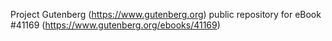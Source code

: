 Project Gutenberg (https://www.gutenberg.org) public repository for eBook #41169 (https://www.gutenberg.org/ebooks/41169)
